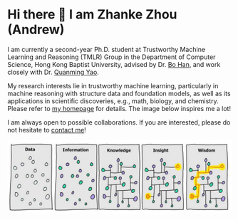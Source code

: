 # Hi there 👋 I am Zhanke Zhou (Andrew)

I am currently a second-year Ph.D. student at Trustworthy Machine Learning and Reasoning (TMLR) Group in the Department of Computer Science, Hong Kong Baptist University, advised by Dr. [Bo Han](https://bhanml.github.io/), and work closely with Dr. [Quanming Yao](https://lars-group.github.io/).

My research interests lie in trustworthy machine learning, particularly in machine reasoning with structure data and foundation models, as well as its applications in scientific discoveries, e.g., math, biology, and chemistry. Please refer to [my homepage](https://andrewzhou924.github.io/) for details. The image below inspires me a lot!

I am always open to possible collaborations. If you are interested, please do not hesitate to [contact me](mailto:cszkzhou@comp.hkbu.edu.hk)!

<p align="center"><img src="./Data-Wisdom.png" width="800" /></p>

<!-- For more information, visit my [personal website](https://andrewzhou924.github.io/). -->
<!-- ![Anurag's github stats](https://github-readme-stats.vercel.app/api?username=AndrewZhou924&count_private=true&show_icons=true&theme=radical) -->
<!-- [![Top Langs](https://github-readme-stats.vercel.app/api/top-langs/?username=AndrewZhou924&hide=css,html&layout=compact&theme=radical)](https://github.com/anuraghazra/github-readme-stats) -->
<!-- *Pain is inevitable. Suffering is optional. --- Haruki Murakami* -->
